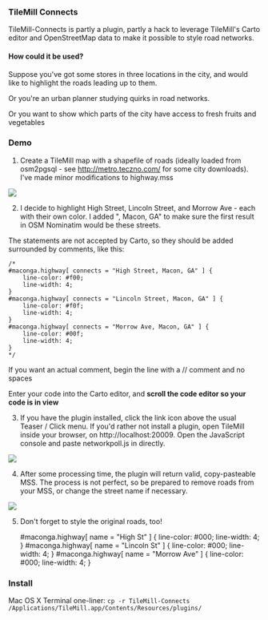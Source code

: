 <h3>TileMill Connects</h3>

TileMill-Connects is partly a plugin, partly a hack to leverage TileMill's Carto editor and OpenStreetMap data to make it possible to style road networks.

<h4>How could it be used?</h4>

Suppose you've got some stores in three locations in the city, and would like to highlight the roads leading up to them.

Or you're an urban planner studying quirks in road networks.

Or you want to show which parts of the city have access to fresh fruits and vegetables

<h3>Demo</h3>

1) Create a TileMill map with a shapefile of roads (ideally loaded from osm2pgsql - see http://metro.teczno.com/ for some city downloads).  I've made minor modifications to highway.mss

<img src="http://i.imgur.com/GlIfQ.png"/>

2) I decide to highlight High Street, Lincoln Street, and Morrow Ave - each with their own color.  I added ", Macon, GA" to make sure the first result in OSM Nominatim would be these streets.

The statements are not accepted by Carto, so they should be added surrounded by comments, like this:

    /*
    #maconga.highway[ connects = "High Street, Macon, GA" ] {
        line-color: #f00;
        line-width: 4;
    }
    #maconga.highway[ connects = "Lincoln Street, Macon, GA" ] {
        line-color: #f0f;
        line-width: 4;
    }
    #maconga.highway[ connects = "Morrow Ave, Macon, GA" ] {
        line-color: #00f;
        line-width: 4;
    }
    */

If you want an actual comment, begin the line with a // comment and no spaces

Enter your code into the Carto editor, and <strong>scroll the code editor so your code is in view</strong>

3) If you have the plugin installed, click the link icon above the usual Teaser / Click menu. If you'd rather not install a plugin, open TileMill inside your browser, on http://localhost:20009. Open the JavaScript console and paste networkpoll.js in directly.

<img src="http://i.imgur.com/yYPZE.png"/>

4) After some processing time, the plugin will return valid, copy-pasteable MSS.  The process is not perfect, so be prepared to remove roads from your MSS, or change the street name if necessary.

<img src="http://i.imgur.com/sKsus.png"/>

5) Don't forget to style the original roads, too!

    #maconga.highway[ name = "High St" ] {
        line-color: #000;
        line-width: 4;
    }
    #maconga.highway[ name = "Lincoln St" ] {
        line-color: #000;
        line-width: 4;
    }
    #maconga.highway[ name = "Morrow Ave" ] {
        line-color: #000;
        line-width: 4;
    }

<h3>Install</h3>
Mac OS X Terminal one-liner:
<code>cp -r TileMill-Connects /Applications/TileMill.app/Contents/Resources/plugins/</code>